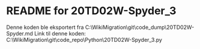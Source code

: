 # README for 20TD02W-Spyder_3
Denne koden ble eksportert fra C:\WikiMigration\git\code_dump\20TD02W-Spyder.md
Link til denne koden: C:\WikiMigration\git\code_repo\Python\20TD02W-Spyder_3.py
